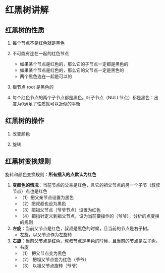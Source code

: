 # 红黑树讲解

## 红黑树的性质
1. 每个节点不是红色就是黑色

2. 不可能有连在一起的红色节点
    - 如果某个节点是红色的，那么它的子节点一定都是黑色的
    - 如果某个节点是红色的，那么它的父节点一定是黑色的
    - 两个黑色连在一起是可以的

3. 根节点 root 是黑色的

4. 每个红色节点的两个子节点都是黑色。叶子节点（NULL节点）都是黑色：出度为0满足了性质就可以近似的平衡

## 红黑树的操作
1. 改变颜色

2. 旋转

## 红黑树变换规则

旋转和颜色变换规则：**所有插入的点默认为红色**

1. **变颜色的情况**：当前节点的父亲是红色，且它的祖父节点的另一个子节（叔叔节点）点也是红色
    - （1）把父亲节点设置为黑色
    - （2）把叔叔也设为黑色
    - （3）把祖父节点（爷爷节点）设置为红色
    - （4）把指针定义到祖父节点，设为当前要操作的（爷爷），分析的点变换的规则
2. **左旋**：当前父节点是红色，叔叔是黑色的时候，且当前的节点是右子树。
    - 左旋，以父节点作为左旋转
3. **右旋**：当前父节点是红色，叔叔节点是黑色的时候，且当前的节点是左子树。
    - 右旋
    - （1） 把父节点变为黑色
    - （2） 把祖父节点变为红色（爷爷）
    - （3） 以祖父节点旋转（爷爷）